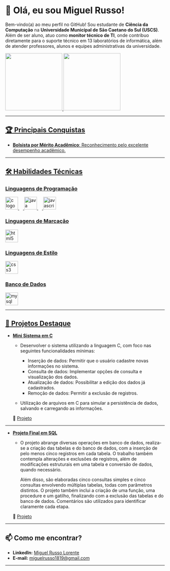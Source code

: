 # 👋 Olá, eu sou Miguel Russo!  

Bem-vindo(a) ao meu perfil no GitHub! Sou estudante de **Ciência da Computação** na **Universidade Municipal de São Caetano do Sul (USCS)**. Além de ser aluno, atuo como **monitor técnico de TI**, onde contribuo diretamente para o suporte técnico em 13 laboratórios de informática, além de atender professores, alunos e equipes administrativas da universidade.  

<div>
<a href="https://github.com/Miguel-Russo">
<img loading="lazy" height="180em" src="https://github-readme-stats.vercel.app/api/top-langs/?username=Miguel-Russo&layout=compact&langs_count=7&theme=dracula"/>
<img loading="lazy" height="180em" src="https://github-readme-stats.vercel.app/api?username=Miguel-Russo&show_icons=true&theme=dracula&include_all_commits=true&count_private=true"/>
</div>

---

## 🏆 Principais Conquistas  
- **Bolsista por Mérito Acadêmico**: Reconhecimento pelo excelente desempenho acadêmico.  

---

## 🛠️ Habilidades Técnicas

### Linguagens de Programação

<div align="left">
  <img src="https://cdn.jsdelivr.net/gh/devicons/devicon/icons/c/c-original.svg" height="40" alt="c logo"  />
  <img width="12" />
  <img src="https://cdn.jsdelivr.net/gh/devicons/devicon/icons/java/java-original.svg" height="40" alt="java logo"  />
  <img width="12" />
  <img src="https://cdn.jsdelivr.net/gh/devicons/devicon/icons/javascript/javascript-original.svg" height="40" alt="javascript logo"  />
</div>

### Linguagens de Marcação

<div align="left">
  <img src="https://cdn.jsdelivr.net/gh/devicons/devicon/icons/html5/html5-original.svg" height="40" alt="html5 logo"  />
</div>

### Linguagens de Estilo

<div align="left">
  <img src="https://cdn.jsdelivr.net/gh/devicons/devicon/icons/css3/css3-original.svg" height="40" alt="css3 logo"  />
</div>

### Banco de Dados

<div align="left">
  <img src="https://cdn.jsdelivr.net/gh/devicons/devicon/icons/mysql/mysql-original.svg" height="40" alt="mysql logo"  />
</div>

---

## 📂 Projetos Destaque  
- **[Mini Sistema em C](#)**  
  - Desenvolver o sistema utilizando a linguagem C, com foco nas seguintes funcionalidades mínimas:
 
     - Inserção de dados: Permitir que o usuário cadastre novas informações no sistema.
     - Consulta de dados: Implementar opções de consulta e visualização dos dados.
     - Atualização de dados: Possibilitar a edição dos dados já cadastrados.
     - Remoção de dados: Permitir a exclusão de registros.

  - Utilização de arquivos em C para simular a persistência de dados, salvando e carregando as informações.
 
  🔗 [Projeto](https://github.com/Miguel-Russo/Faculdade/blob/main/2%C2%B0%20Semestre%20-%202024_2/Algoritmos%20e%20Estruturas%20de%20Dados%20II/Projeto%20de%20Desenvolvimento/Mini%20Sistema.c)

---
   
- **[Projeto Final em SQL](#)**  
  - O projeto abrange diversas operações em banco de dados, realiza-se a criação das tabelas e do banco de dados, com a inserção de pelo menos cinco registros em cada tabela. O trabalho também contempla alterações e exclusões de registros, além de modificações estruturais em uma tabela e conversão de dados, quando necessário.

    Além disso, são elaboradas cinco consultas simples e cinco consultas envolvendo múltiplas tabelas, todas com parâmetros distintos. O projeto também inclui a criação de uma função, uma procedure e um gatilho, finalizando com a exclusão das tabelas e do banco de dados. Comentários são utilizados para identificar claramente cada etapa.

  🔗 [Projeto](https://github.com/Miguel-Russo/Faculdade/blob/main/2%C2%B0%20Semestre%20-%202024_2/Banco%20de%20Dados%20II/Projeto%20Final/Produto_Final.sql)

---

## 📫 Como me encontrar?  
- **LinkedIn:** [Miguel Russo Lorente](https://www.linkedin.com/in/miguel-russo-lorente-722a72313)  
- **E-mail:** miguelrusso1819@gmail.com  

---
